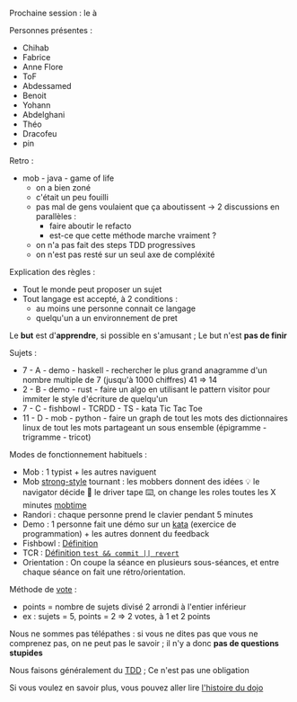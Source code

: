 Prochaine session : le  à 

Personnes présentes :
- Chihab
- Fabrice
- Anne Flore
- ToF
- Abdessamed
- Benoit
- Yohann
- Abdelghani
- Théo
- Dracofeu
- pin

Retro :
- mob - java - game of life
  - on a bien zoné
  - c'était un peu fouilli
  - pas mal de gens voulaient que ça aboutissent
    -> 2 discussions en parallèles :
      - faire aboutir le refacto
      - est-ce que cette méthode marche vraiment ?
  - on n'a pas fait des steps TDD progressives
  - on n'est pas resté sur un seul axe de compléxité

Explication des règles :
- Tout le monde peut proposer un sujet
- Tout langage est accepté, à 2 conditions :
  - au moins une personne connait ce langage
  - quelqu'un a un environnement de pret

Le **but** est d'**apprendre**, si possible en s'amusant ;
Le but n'est **pas de finir**

Sujets :
- 7 - A - demo - haskell - rechercher le plus grand anagramme d'un nombre multiple de 7 (jusqu'à 1000 chiffres) 41 => 14
- 2 - B - demo - rust - faire un algo en utilisant le pattern visitor pour immiter le style d'écriture de quelqu'un
- 7 - C - fishbowl - TCRDD - TS - kata Tic Tac Toe
- 11 - D - mob - python - faire un graph de tout les mots des dictionnaires linux de tout les mots partageant un sous ensemble (épigramme - trigramme - tricot)

Modes de fonctionnement habituels :
- Mob : 1 typist + les autres naviguent
- Mob [strong-style] tournant : les mobbers donnent des idées 💡 le navigator décide 🔀 le driver tape ⌨️, on change les roles toutes les X minutes [mobtime]
- Randori : chaque personne prend le clavier pendant 5 minutes
- Demo : 1 personne fait une démo sur un [kata] (exercice de programmation) + les autres donnent du feedback
- Fishbowl : [Définition][fishbowl]
- TCR : [Définition `test && commit || revert`][tcr]
- Orientation : On coupe la séance en plusieurs sous-séances,
  et entre chaque séance on fait une rétro/orientation.

Méthode de [vote] :
- points = nombre de sujets divisé 2 arrondi à l'entier inférieur
- ex : sujets = 5, points = 2 => 2 votes, à 1 et 2 points

Nous ne sommes pas télépathes :
si vous ne dites pas que vous ne comprenez pas, on ne peut pas le savoir ;
il n'y a donc **pas de questions stupides**

Nous faisons généralement du [TDD][test_driven_development] ;
Ce n'est pas une obligation

Si vous voulez en savoir plus, vous pouvez aller lire [l'histoire du dojo]

[kata]: https://web.archive.org/web/20040423023001/http://www.pragprog.com/pragdave/Practices/CodeKata.rdoc
[strong-style]: https://llewellynfalco.blogspot.com/2014/06/llewellyns-strong-style-pairing.html
[mobtime]: https://mobtime.hadrienmp.fr/
[fishbowl]: https://en.wikipedia.org/wiki/Fishbowl_%28conversation%29
[tcr]: https://medium.com/@kentbeck_7670/test-commit-revert-870bbd756864
[vote]: https://emmanuelpaatz.com/dojosurvey
[test_driven_development]: https://fr.wikipedia.org/wiki/Test_driven_development
[l'histoire du dojo]: https://github.com/dojo-developpement-paris/dojo-developpement-paris.github.io/blob/main/history.md
